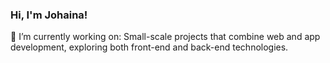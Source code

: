 

### Hi, I'm Johaina!

🔭 I’m currently working on:
Small-scale projects that combine web and app development, exploring both front-end and back-end technologies.
